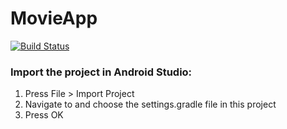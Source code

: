 MovieApp
========

[![Build Status](https://magnum.travis-ci.com/johno855/MovieApp.svg?token=c6o1HUCSWRyexYC6eBRo&branch=master)](https://magnum.travis-ci.com/johno855/MovieApp)

### Import the project in Android Studio:

1. Press File > Import Project
2. Navigate to and choose the settings.gradle file in this project
3. Press OK
